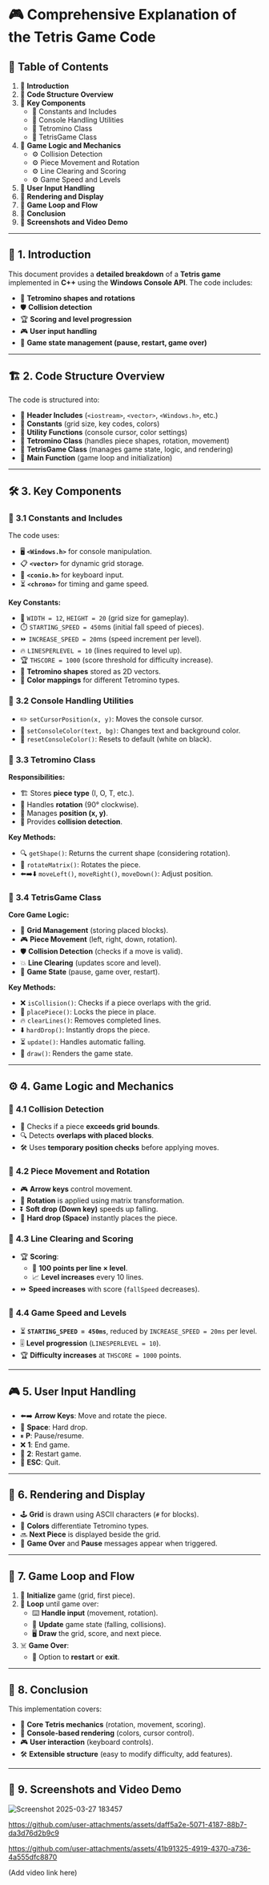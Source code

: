 # 🎮 **Comprehensive Explanation of the Tetris Game Code**

## 📜 **Table of Contents**
1. 🔹 **Introduction**
2. 🔹 **Code Structure Overview**
3. 🔹 **Key Components**
   - 📌 Constants and Includes
   - 📌 Console Handling Utilities
   - 📌 Tetromino Class
   - 📌 TetrisGame Class
4. 🔹 **Game Logic and Mechanics**
   - ⚙️ Collision Detection
   - ⚙️ Piece Movement and Rotation
   - ⚙️ Line Clearing and Scoring
   - ⚙️ Game Speed and Levels
5. 🔹 **User Input Handling**
6. 🔹 **Rendering and Display**
7. 🔹 **Game Loop and Flow**
8. 🔹 **Conclusion**
9. 🔹 **Screenshots and Video Demo**

---

## 🎯 **1. Introduction**
This document provides a **detailed breakdown** of a **Tetris game** implemented in **C++** using the **Windows Console API**. The code includes:
- 🎲 **Tetromino shapes and rotations**
- 🛡️ **Collision detection**
- 🏆 **Scoring and level progression**
- 🎮 **User input handling**
- 🔄 **Game state management (pause, restart, game over)**

---

## 🏗 **2. Code Structure Overview**
The code is structured into:
- 📌 **Header Includes** (`<iostream>`, `<vector>`, `<Windows.h>`, etc.)
- 📌 **Constants** (grid size, key codes, colors)
- 📌 **Utility Functions** (console cursor, color settings)
- 📌 **Tetromino Class** (handles piece shapes, rotation, movement)
- 📌 **TetrisGame Class** (manages game state, logic, and rendering)
- 📌 **Main Function** (game loop and initialization)

---

## 🛠 **3. Key Components**

### 🔹 **3.1 Constants and Includes**
The code uses:
- 🖥️ **`<Windows.h>`** for console manipulation.
- 📋 **`<vector>`** for dynamic grid storage.
- 🎹 **`<conio.h>`** for keyboard input.
- ⏳ **`<chrono>`** for timing and game speed.

**Key Constants:**
- 📏 `WIDTH = 12`, `HEIGHT = 20` (grid size for gameplay).
- ⏱️ `STARTING_SPEED = 450`ms (initial fall speed of pieces).
- ⏩ `INCREASE_SPEED = 20`ms (speed increment per level).
- 🔥 `LINESPERLEVEL = 10` (lines required to level up).
- 🏆 `THSCORE = 1000` (score threshold for difficulty increase).
- 🔳 **Tetromino shapes** stored as 2D vectors.
- 🎨 **Color mappings** for different Tetromino types.

### 🔹 **3.2 Console Handling Utilities**
- ✏️ `setCursorPosition(x, y)`: Moves the console cursor.
- 🎨 `setConsoleColor(text, bg)`: Changes text and background color.
- 🔄 `resetConsoleColor()`: Resets to default (white on black).

### 🔹 **3.3 Tetromino Class**
**Responsibilities:**
- 🏗️ Stores **piece type** (I, O, T, etc.).
- 🔄 Handles **rotation** (90° clockwise).
- 📍 Manages **position (x, y)**.
- 🛑 Provides **collision detection**.

**Key Methods:**
- 🔍 `getShape()`: Returns the current shape (considering rotation).
- 🔄 `rotateMatrix()`: Rotates the piece.
- ⬅️➡️⬇️ `moveLeft()`, `moveRight()`, `moveDown()`: Adjust position.

### 🔹 **3.4 TetrisGame Class**
**Core Game Logic:**
- 🎨 **Grid Management** (storing placed blocks).
- 🎮 **Piece Movement** (left, right, down, rotation).
- 🛡️ **Collision Detection** (checks if a move is valid).
- 💥 **Line Clearing** (updates score and level).
- 🔄 **Game State** (pause, game over, restart).

**Key Methods:**
- ❌ `isCollision()`: Checks if a piece overlaps with the grid.
- 📍 `placePiece()`: Locks the piece in place.
- 🔥 `clearLines()`: Removes completed lines.
- ⬇️ `hardDrop()`: Instantly drops the piece.
- ⏳ `update()`: Handles automatic falling.
- 🎨 `draw()`: Renders the game state.

---

## ⚙️ **4. Game Logic and Mechanics**

### 🔹 **4.1 Collision Detection**
- 🚧 Checks if a piece **exceeds grid bounds**.
- 🔍 Detects **overlaps with placed blocks**.
- 🛠 Uses **temporary position checks** before applying moves.

### 🔹 **4.2 Piece Movement and Rotation**
- 🎮 **Arrow keys** control movement.
- 🔄 **Rotation** is applied using matrix transformation.
- ⏬ **Soft drop (Down key)** speeds up falling.
- 🚀 **Hard drop (Space)** instantly places the piece.

### 🔹 **4.3 Line Clearing and Scoring**
- 🏆 **Scoring**:
  - 🎯 **100 points per line × level**.
  - 📈 **Level increases** every 10 lines.
- ⏩ **Speed increases** with score (`fallSpeed` decreases).

### 🔹 **4.4 Game Speed and Levels**
- ⏳ **`STARTING_SPEED = 450ms`**, reduced by `INCREASE_SPEED = 20ms` per level.
- 🎚 **Level progression** (`LINESPERLEVEL = 10`).
- 🏆 **Difficulty increases** at `THSCORE = 1000` points.

---

## 🎮 **5. User Input Handling**
- ⬅️➡️ **Arrow Keys**: Move and rotate the piece.
- 🔽 **Space**: Hard drop.
- ⏸ **P**: Pause/resume.
- ❌ **1**: End game.
- 🔄 **2**: Restart game.
- 🚪 **ESC**: Quit.

---

## 🎨 **6. Rendering and Display**
- 🕹 **Grid** is drawn using ASCII characters (`#` for blocks).
- 🎨 **Colors** differentiate Tetromino types.
- 🔜 **Next Piece** is displayed beside the grid.
- 🚨 **Game Over** and **Pause** messages appear when triggered.

---

## 🔄 **7. Game Loop and Flow**
1. 🚀 **Initialize** game (grid, first piece).
2. 🔄 **Loop** until game over:
   - ⌨️ **Handle input** (movement, rotation).
   - 🔧 **Update** game state (falling, collisions).
   - 🖥 **Draw** the grid, score, and next piece.
3. ☠️ **Game Over**:
   - 🔄 Option to **restart** or **exit**.

---

## 🏁 **8. Conclusion**
This implementation covers:
- 🧩 **Core Tetris mechanics** (rotation, movement, scoring).
- 🎨 **Console-based rendering** (colors, cursor control).
- 🎮 **User interaction** (keyboard controls).
- 🛠 **Extensible structure** (easy to modify difficulty, add features).

---

## 📸 **9. Screenshots and Video Demo**
![Screenshot 2025-03-27 183457](https://github.com/user-attachments/assets/fb60eb0d-0d46-4440-b031-743465d9641f)


https://github.com/user-attachments/assets/daff5a2e-5071-4187-88b7-da3d76d2b9c9



https://github.com/user-attachments/assets/41b91325-4919-4370-a736-4a555dfc8870


(Add video link here)
